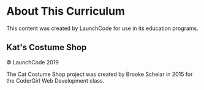 # About This Curriculum

This content was created by LaunchCode for use in its education programs.

## Kat's Costume Shop

© LaunchCode 2019

The Cat Costume Shop project was created by Brooke Schelar in 2015 for the CoderGirl Web Development class.